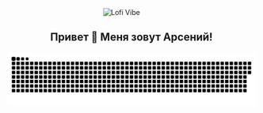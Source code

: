 <div align="center" style="width: 80%; margin: 0 auto; overflow: hidden;">
  <img 
    src="https://github.com/arseniuszzz/arseniuszzz/blob/main/assets/vibe_lofi_cut.gif?raw=true" 
    alt="Lofi Vibe" 
    style="width: 120%; margin-left: -10%;" 
  />
</div>

<h2 align="center">Привет 👋 Меня зовут Арсений!</h2>

<p align="center">
 <img width="600" src="assets/github-snake.svg" alt="snake"/>
</p>

<!--
**arseniuszzz/arseniuszzz** is a ✨ _special_ ✨ repository because its `README.md` (this file) appears on your GitHub profile.

Here are some ideas to get you started:

- 🔭 I’m currently working on ...
- 🌱 I’m currently learning ...
- 👯 I’m looking to collaborate on ...
- 🤔 I’m looking for help with ...
- 💬 Ask me about ...
- 📫 How to reach me: ...
- 😄 Pronouns: ...
- ⚡ Fun fact: ...
-->
